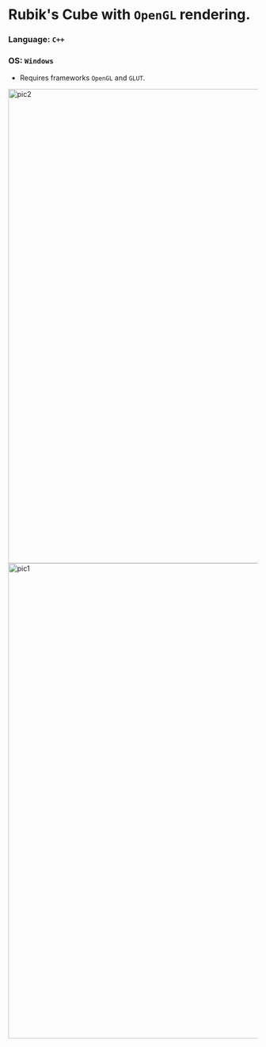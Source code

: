 # Rubik's Cube with `OpenGL` rendering.
### Language: `C++`
### OS: `Windows`
- Requires frameworks `OpenGL` and `GLUT`.

<img width="956" alt="pic2" src="https://user-images.githubusercontent.com/73906341/130316356-0e9b0939-ac9f-4368-98e9-f7a9f43831f9.png">
<img width="958" alt="pic1" src="https://user-images.githubusercontent.com/73906341/130316360-eeba9974-6cd5-41d2-8a93-793acfa76a83.png">

